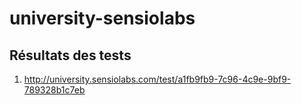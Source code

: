 university-sensiolabs
=====================

Résultats des tests
-------------------

1. http://university.sensiolabs.com/test/a1fb9fb9-7c96-4c9e-9bf9-789328b1c7eb
